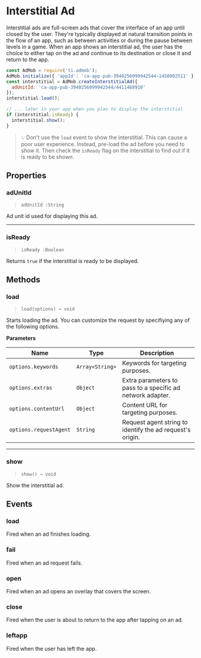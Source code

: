 # Interstitial Ad

Interstitial ads are full-screen ads that cover the interface of an app until closed by the user. They're typically displayed at natural transition points in the flow of an app, such as between activities or during the pause between levels in a game. When an app shows an interstitial ad, the user has the choice to either tap on the ad and continue to its destination or close it and return to the app.

```js
const AdMob = require('ti.admob');
AdMob.initialize({ 'appId': 'ca-app-pub-3940256099942544~1458002511' });
const interstitial = AdMob.createInterstitialAd({
  adUnitId: 'ca-app-pub-3940256099942544/4411468910'
});
interstitial.load();

// ... later in your app when you plan to display the interstitial
if (interstitial.isReady) {
  interstitial.show();
}
```

> 💡 Don't use the `load` event to show the interstitial. This can cause a poor user experience. Instead, pre-load the ad before you need to show it. Then check the `isReady` flag on the interstitial to find out if it is ready to be shown.

## Properties

### adUnitId

> `adUnitId :String`

Ad unit id used for displaying this ad.

---

### isReady

> `isReady :Boolean`

Returns `true` if the interstitial is ready to be displayed.

## Methods

### load

> `load(options) → void`

Starts loading the ad. You can customize the request by specifiying any of the following options.

**Parameters**

| Name | Type | Description |
| --- | --- | --- |
| `options.keywords` | `Array<String>` | Keywords for targeting purposes. |
| `options.extras` | `Object` | Extra parameters to pass to a specific ad network adapter. |
| `options.contentUrl` | `Object` | Content URL for targeting purposes. |
| `options.requestAgent` | `String` | Request agent string to identify the ad request's origin. |

---

### show

> `show() → void`

Show the interstitial ad.

## Events

### load

Fired when an ad finishes loading.

### fail

Fired when an ad request fails.

### open

Fired when an ad opens an overlay that covers the screen.

### close

Fired when the user is about to return to the app after tapping on an ad.

### leftapp

Fired when the user has left the app.
